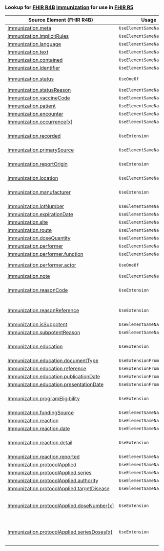 ### Lookup for [FHIR R4B](https://hl7.org/fhir/R4B/) [Immunization](https://hl7.org/fhir/R4B/Immunization.html) for use in [FHIR R5](https://hl7.org/fhir/R5/)

| Source Element (FHIR R4B) | Usage | Target |
| -------------- | ----- | ------ |
| [Immunization.meta](https://hl7.org/fhir/R4B/Immunization.html#resource) | `UseElementSameName` | [Immunization.meta](https://hl7.org/fhir/R5/Immunization.html#resource) |
| [Immunization.implicitRules](https://hl7.org/fhir/R4B/Immunization.html#resource) | `UseElementSameName` | [Immunization.implicitRules](https://hl7.org/fhir/R5/Immunization.html#resource) |
| [Immunization.language](https://hl7.org/fhir/R4B/Immunization.html#resource) | `UseElementSameName` | [Immunization.language](https://hl7.org/fhir/R5/Immunization.html#resource) |
| [Immunization.text](https://hl7.org/fhir/R4B/Immunization.html#resource) | `UseElementSameName` | [Immunization.text](https://hl7.org/fhir/R5/Immunization.html#resource) |
| [Immunization.contained](https://hl7.org/fhir/R4B/Immunization.html#resource) | `UseElementSameName` | [Immunization.contained](https://hl7.org/fhir/R5/Immunization.html#resource) |
| [Immunization.identifier](https://hl7.org/fhir/R4B/Immunization.html#resource) | `UseElementSameName` | [Immunization.identifier](https://hl7.org/fhir/R5/Immunization.html#resource) |
| [Immunization.status](https://hl7.org/fhir/R4B/Immunization.html#resource) | `UseOneOf` | [Immunization.status](https://hl7.org/fhir/R5/Immunization.html#resource)<br />[Immunization.status](https://hl7.org/fhir/R5/Immunization.html#resource) |
| [Immunization.statusReason](https://hl7.org/fhir/R4B/Immunization.html#resource) | `UseElementSameName` | [Immunization.statusReason](https://hl7.org/fhir/R5/Immunization.html#resource) |
| [Immunization.vaccineCode](https://hl7.org/fhir/R4B/Immunization.html#resource) | `UseElementSameName` | [Immunization.vaccineCode](https://hl7.org/fhir/R5/Immunization.html#resource) |
| [Immunization.patient](https://hl7.org/fhir/R4B/Immunization.html#resource) | `UseElementSameName` | [Immunization.patient](https://hl7.org/fhir/R5/Immunization.html#resource) |
| [Immunization.encounter](https://hl7.org/fhir/R4B/Immunization.html#resource) | `UseElementSameName` | [Immunization.encounter](https://hl7.org/fhir/R5/Immunization.html#resource) |
| [Immunization.occurrence[x]](https://hl7.org/fhir/R4B/Immunization.html#resource) | `UseElementSameName` | [Immunization.occurrence[x]](https://hl7.org/fhir/R5/Immunization.html#resource) |
| [Immunization.recorded](https://hl7.org/fhir/R4B/Immunization.html#resource) | `UseExtension` | [http://hl7.org/fhir/4.3/StructureDefinition/extension-Immunization.recorded](StructureDefinition-ext-R4B-Immunization.recorded.html) |
| [Immunization.primarySource](https://hl7.org/fhir/R4B/Immunization.html#resource) | `UseElementSameName` | [Immunization.primarySource](https://hl7.org/fhir/R5/Immunization.html#resource) |
| [Immunization.reportOrigin](https://hl7.org/fhir/R4B/Immunization.html#resource) | `UseExtension` | [http://hl7.org/fhir/4.3/StructureDefinition/extension-Immunization.reportOrigin](StructureDefinition-ext-R4B-Immunization.reportOrigin.html) |
| [Immunization.location](https://hl7.org/fhir/R4B/Immunization.html#resource) | `UseElementSameName` | [Immunization.location](https://hl7.org/fhir/R5/Immunization.html#resource) |
| [Immunization.manufacturer](https://hl7.org/fhir/R4B/Immunization.html#resource) | `UseExtension` | [http://hl7.org/fhir/4.3/StructureDefinition/extension-Immunization.manufacturer](StructureDefinition-ext-R4B-Immunization.manufacturer.html) |
| [Immunization.lotNumber](https://hl7.org/fhir/R4B/Immunization.html#resource) | `UseElementSameName` | [Immunization.lotNumber](https://hl7.org/fhir/R5/Immunization.html#resource) |
| [Immunization.expirationDate](https://hl7.org/fhir/R4B/Immunization.html#resource) | `UseElementSameName` | [Immunization.expirationDate](https://hl7.org/fhir/R5/Immunization.html#resource) |
| [Immunization.site](https://hl7.org/fhir/R4B/Immunization.html#resource) | `UseElementSameName` | [Immunization.site](https://hl7.org/fhir/R5/Immunization.html#resource) |
| [Immunization.route](https://hl7.org/fhir/R4B/Immunization.html#resource) | `UseElementSameName` | [Immunization.route](https://hl7.org/fhir/R5/Immunization.html#resource) |
| [Immunization.doseQuantity](https://hl7.org/fhir/R4B/Immunization.html#resource) | `UseElementSameName` | [Immunization.doseQuantity](https://hl7.org/fhir/R5/Immunization.html#resource) |
| [Immunization.performer](https://hl7.org/fhir/R4B/Immunization.html#resource) | `UseElementSameName` | [Immunization.performer](https://hl7.org/fhir/R5/Immunization.html#resource) |
| [Immunization.performer.function](https://hl7.org/fhir/R4B/Immunization.html#resource) | `UseElementSameName` | [Immunization.performer.function](https://hl7.org/fhir/R5/Immunization.html#resource) |
| [Immunization.performer.actor](https://hl7.org/fhir/R4B/Immunization.html#resource) | `UseOneOf` | [Immunization.performer.actor](https://hl7.org/fhir/R5/Immunization.html#resource)<br />[Immunization.performer.actor](https://hl7.org/fhir/R5/Immunization.html#resource) |
| [Immunization.note](https://hl7.org/fhir/R4B/Immunization.html#resource) | `UseElementSameName` | [Immunization.note](https://hl7.org/fhir/R5/Immunization.html#resource) |
| [Immunization.reasonCode](https://hl7.org/fhir/R4B/Immunization.html#resource) | `UseExtension` | [http://hl7.org/fhir/4.3/StructureDefinition/extension-Immunization.reasonCode](StructureDefinition-ext-R4B-Immunization.reasonCode.html) |
| [Immunization.reasonReference](https://hl7.org/fhir/R4B/Immunization.html#resource) | `UseExtension` | [http://hl7.org/fhir/4.3/StructureDefinition/extension-Immunization.reasonReference](StructureDefinition-ext-R4B-Immunization.reasonReference.html) |
| [Immunization.isSubpotent](https://hl7.org/fhir/R4B/Immunization.html#resource) | `UseElementSameName` | [Immunization.isSubpotent](https://hl7.org/fhir/R5/Immunization.html#resource) |
| [Immunization.subpotentReason](https://hl7.org/fhir/R4B/Immunization.html#resource) | `UseElementSameName` | [Immunization.subpotentReason](https://hl7.org/fhir/R5/Immunization.html#resource) |
| [Immunization.education](https://hl7.org/fhir/R4B/Immunization.html#resource) | `UseExtension` | [http://hl7.org/fhir/4.3/StructureDefinition/extension-Immunization.education](StructureDefinition-ext-R4B-Immunization.education.html) |
| [Immunization.education.documentType](https://hl7.org/fhir/R4B/Immunization.html#resource) | `UseExtensionFromAncestor` | - |
| [Immunization.education.reference](https://hl7.org/fhir/R4B/Immunization.html#resource) | `UseExtensionFromAncestor` | - |
| [Immunization.education.publicationDate](https://hl7.org/fhir/R4B/Immunization.html#resource) | `UseExtensionFromAncestor` | - |
| [Immunization.education.presentationDate](https://hl7.org/fhir/R4B/Immunization.html#resource) | `UseExtensionFromAncestor` | - |
| [Immunization.programEligibility](https://hl7.org/fhir/R4B/Immunization.html#resource) | `UseExtension` | [http://hl7.org/fhir/4.3/StructureDefinition/extension-Immunization.programEligibility](StructureDefinition-ext-R4B-Immunization.programEligibility.html) |
| [Immunization.fundingSource](https://hl7.org/fhir/R4B/Immunization.html#resource) | `UseElementSameName` | [Immunization.fundingSource](https://hl7.org/fhir/R5/Immunization.html#resource) |
| [Immunization.reaction](https://hl7.org/fhir/R4B/Immunization.html#resource) | `UseElementSameName` | [Immunization.reaction](https://hl7.org/fhir/R5/Immunization.html#resource) |
| [Immunization.reaction.date](https://hl7.org/fhir/R4B/Immunization.html#resource) | `UseElementSameName` | [Immunization.reaction.date](https://hl7.org/fhir/R5/Immunization.html#resource) |
| [Immunization.reaction.detail](https://hl7.org/fhir/R4B/Immunization.html#resource) | `UseExtension` | [http://hl7.org/fhir/4.3/StructureDefinition/extension-Immunization.reaction.detail](StructureDefinition-ext-R4B-Immunization.re.detail.html) |
| [Immunization.reaction.reported](https://hl7.org/fhir/R4B/Immunization.html#resource) | `UseElementSameName` | [Immunization.reaction.reported](https://hl7.org/fhir/R5/Immunization.html#resource) |
| [Immunization.protocolApplied](https://hl7.org/fhir/R4B/Immunization.html#resource) | `UseElementSameName` | [Immunization.protocolApplied](https://hl7.org/fhir/R5/Immunization.html#resource) |
| [Immunization.protocolApplied.series](https://hl7.org/fhir/R4B/Immunization.html#resource) | `UseElementSameName` | [Immunization.protocolApplied.series](https://hl7.org/fhir/R5/Immunization.html#resource) |
| [Immunization.protocolApplied.authority](https://hl7.org/fhir/R4B/Immunization.html#resource) | `UseElementSameName` | [Immunization.protocolApplied.authority](https://hl7.org/fhir/R5/Immunization.html#resource) |
| [Immunization.protocolApplied.targetDisease](https://hl7.org/fhir/R4B/Immunization.html#resource) | `UseElementSameName` | [Immunization.protocolApplied.targetDisease](https://hl7.org/fhir/R5/Immunization.html#resource) |
| [Immunization.protocolApplied.doseNumber[x]](https://hl7.org/fhir/R4B/Immunization.html#resource) | `UseExtension` | [http://hl7.org/fhir/4.3/StructureDefinition/extension-Immunization.protocolApplied.doseNumber](StructureDefinition-ext-R4B-Immunization.pr.doseNumber.html) |
| [Immunization.protocolApplied.seriesDoses[x]](https://hl7.org/fhir/R4B/Immunization.html#resource) | `UseExtension` | [http://hl7.org/fhir/4.3/StructureDefinition/extension-Immunization.protocolApplied.seriesDoses](StructureDefinition-ext-R4B-Immunization.pr.seriesDoses.html) |
